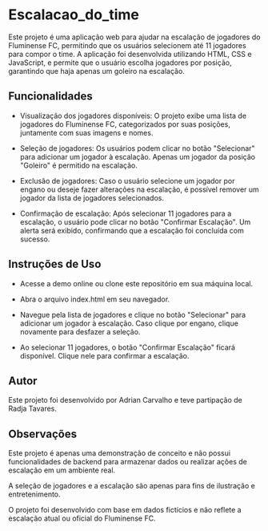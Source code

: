 # Escalacao_do_time
Este projeto é uma aplicação web  para ajudar na escalação de jogadores do Fluminense FC, permitindo que os usuários selecionem até 11 jogadores para compor o time. A aplicação foi desenvolvida utilizando HTML, CSS e JavaScript, e permite que o usuário escolha jogadores por posição, garantindo que haja apenas um goleiro na escalação.

## Funcionalidades
- Visualização dos jogadores disponíveis: O projeto exibe uma lista de jogadores do Fluminense FC, categorizados por suas posições, juntamente com suas imagens e nomes.

- Seleção de jogadores: Os usuários podem clicar no botão "Selecionar" para adicionar um jogador à escalação. Apenas um jogador da posição "Goleiro" é permitido na escalação.

- Exclusão de jogadores: Caso o usuário selecione um jogador por engano ou deseje fazer alterações na escalação, é possível remover um jogador da lista de jogadores selecionados.

- Confirmação de escalação: Após selecionar 11 jogadores para a escalação, o usuário pode clicar no botão "Confirmar Escalação". Um alerta será exibido, confirmando que a escalação foi concluída com sucesso.

## Instruções de Uso

- Acesse a demo online ou clone este repositório em sua máquina local.

- Abra o arquivo index.html em seu navegador.

- Navegue pela lista de jogadores e clique no botão "Selecionar" para adicionar um jogador à escalação. Caso clique por engano, clique novamente para desfazer a seleção.

- Ao selecionar 11 jogadores, o botão "Confirmar Escalação" ficará disponível. Clique nele para confirmar a escalação.

## Autor

Este projeto foi desenvolvido por Adrian Carvalho e teve partipação de Radja Tavares.

## Observações

Este projeto é apenas uma demonstração de conceito e não possui funcionalidades de backend para armazenar dados ou realizar ações de escalação em um ambiente real.

A seleção de jogadores e a escalação são apenas para fins de ilustração e entretenimento.

O projeto foi desenvolvido com base em dados fictícios e não reflete a escalação atual ou oficial do Fluminense FC.

